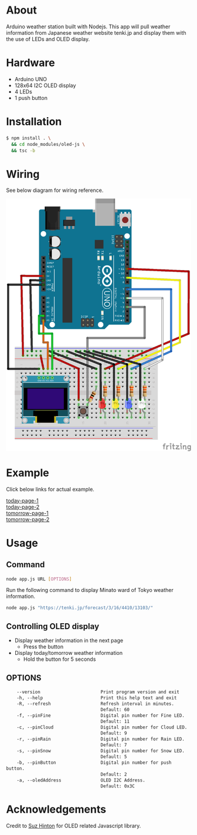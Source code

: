 # About
Arduino weather station built with Nodejs. This app will pull weather
information from Japanese weather website tenki.jp and display them
with the use of LEDs and OLED display.

# Hardware
- Arduino UNO
- 128x64 I2C OLED display
- 4 LEDs
- 1 push button

# Installation
```bash
$ npm install . \
  && cd node_modules/oled-js \
  && tsc -b
```

# Wiring
See below diagram for wiring reference.

![wiring](/diagram/wiring.png)

# Example
Click below links for actual example.

[today-page-1](/diagram/tenkiduino_today_p1.jpg)\
[today-page-2](/diagram/tenkiduino_today_p2.jpg)\
[tomorrow-page-1](/diagram/tenkiduino_tmr_p1.jpg)\
[tomorrow-page-2](/diagram/tenkiduino_tmr_p2.jpg)

# Usage
## Command
```bash
node app.js URL [OPTIONS]
```

Run the following command to display Minato ward of Tokyo weather information.

```bash
node app.js "https://tenki.jp/forecast/3/16/4410/13103/"
```

## Controlling OLED display

- Display weather information in the next page
    - Press the button
- Display today/tomorrow weather information
    - Hold the button for 5 seconds

## OPTIONS
```
    --version                       Print program version and exit
    -h, --help                      Print this help text and exit
    -R, --refresh                   Refresh interval in minutes.
                                    Default: 60
    -f, --pinFine                   Digital pin number for Fine LED.
                                    Default: 11
    -c, --pinCloud                  Digital pin number for Cloud LED.
                                    Default: 9
    -r, --pinRain                   Digital pin number for Rain LED.
                                    Default: 7
    -s, --pinSnow                   Digital pin number for Snow LED.
                                    Default: 5
    -b, --pinButton                 Digital pin number for push button.
                                    Default: 2
    -a, --oledAddress               OLED I2C Address.
                                    Default: 0x3C
```

# Acknowledgements

Credit to [Suz Hinton](https://github.com/noopkat) for OLED related
Javascript library.